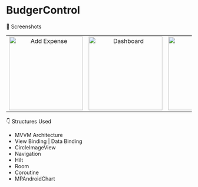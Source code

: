 # BudgerControl

📸 Screenshots


<table>
  <tr>
    <td align="center">
      <img src="https://github.com/Bekir-Caglar/BudgetControl/assets/84410423/becf7720-b162-44b9-9a05-45e2f7d89d48" alt="Add Expense " width="200">
    </td>
    <td align="center">
      <img src="https://github.com/Bekir-Caglar/BudgetControl/assets/84410423/fbdf1962-ae1e-412b-8898-815609e3e4ec" alt="Dashboard" width="200">
    </td>
    <td align="center">
      <img src="https://github.com/Bekir-Caglar/BudgetControl/assets/84410423/8995a64f-c6ac-4d11-a1a2-78906e62fd89" alt="Expenses" width="200">
    </td>
    <td align="center">
     <img src="https://github.com/Bekir-Caglar/BudgetControl/assets/84410423/f87ea8d9-c0b3-42fa-8e21-cf511b924167" alt="Incomes" width="200">
    </td>
    <td align="center">
     <img src="https://github.com/Bekir-Caglar/BudgetControl/assets/84410423/d1deaeb0-b84f-4d77-baa6-a6fcee182260" alt="Profile" width="200">
  </tr>
</table>



👇 Structures Used
- MVVM Architecture
- View Binding | Data Binding
- CircleImageView
- Navigation
- Hilt
- Room
- Coroutine
- MPAndroidChart

